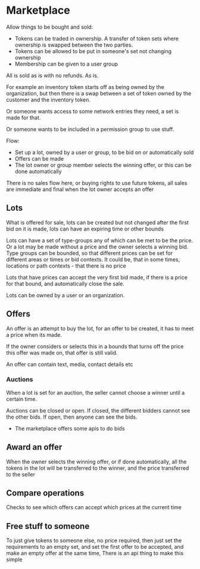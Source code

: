# Marketplace

Allow things to be bought and sold:
* Tokens can be traded in ownership. A transfer of token sets where ownership is swapped between the two parties.
* Tokens can be allowed to be put in someone's set not changing ownership
* Membership can be given to a user group

All is sold as is with no refunds. As is.

For example an inventory token starts off as being owned by the organization, but then there is a swap between a set of token owned by the customer and the inventory token.

Or someone wants access to some network entries they need, a set is made for that.

Or someone wants to be included in a permission group to use stuff.


Flow:
* Set up a lot, owned by a user or group, to be bid on or automatically sold
* Offers can be made
* The lot owner or group member selects the winning offer, or this can be done automatically



There is no sales flow here, or buying rights to use future tokens, all sales are immediate and final when the lot owner accepts an offer


## Lots

What is offered for sale, lots can be created but not changed after the first bid on it is made, lots can have an expiring time or other bounds

Lots can have a set of type-groups any of which can be met to be the price. Or a lot may be made without a price and the owner selects a winning bid.
Type groups can be bounded, so that different prices can be set for different areas or times or bid contexts.
It could be, that in some times, locations or path contexts - that there is no price

Lots that have prices can accept the very first bid made, if there is a price for that bound, and automatically close the sale. 

Lots can be owned by a user or an organization.

## Offers

An offer is an attempt to buy the lot, for an offer to be created, it has to meet a price when its made.

If the owner considers or selects this in a bounds that turns off the price this offer was made on, that offer is still valid. 

An offer can contain text, media, contact details etc

### Auctions

When a lot is set for an auction, the seller cannot choose a winner until a certain time.

Auctions can be closed or open. If closed, the different bidders cannot see the other bids. If open, then anyone can see the bids.

* The marketplace offers some apis to do bids

## Award an offer

When the owner selects the winning offer, or if done automatically, all the tokens in the lot will be transferred to the winner, and the price transferred to the seller

## Compare operations

Checks to see which offers can accept which prices at the current time


## Free stuff to someone 

To just give tokens to someone else, no price required, then just set the requirements to an empty set, and set the first offer to be accepted, and make an empty offer at the same time, 
There is an api thing to make this simple
